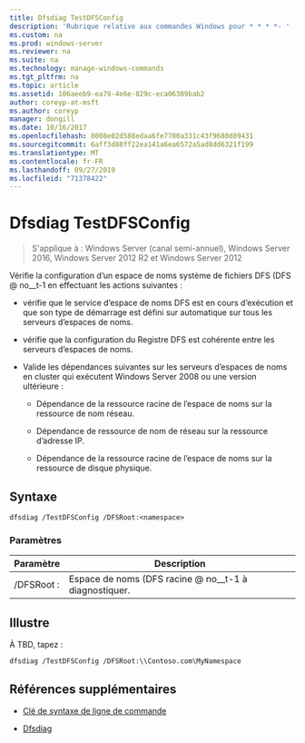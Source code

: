 ```yaml
---
title: Dfsdiag TestDFSConfig
description: 'Rubrique relative aux commandes Windows pour * * * *- '
ms.custom: na
ms.prod: windows-server
ms.reviewer: na
ms.suite: na
ms.technology: manage-windows-commands
ms.tgt_pltfrm: na
ms.topic: article
ms.assetid: 106aeeb9-ea79-4e6e-829c-eca06309bab2
author: coreyp-at-msft
ms.author: coreyp
manager: dongill
ms.date: 10/16/2017
ms.openlocfilehash: 8008e02d588edaa6fe7700a331c43f9680d89431
ms.sourcegitcommit: 6aff3d88ff22ea141a6ea6572a5ad8dd6321f199
ms.translationtype: MT
ms.contentlocale: fr-FR
ms.lasthandoff: 09/27/2019
ms.locfileid: "71378422"
---
```

# <a name="dfsdiag-testdfsconfig"></a>Dfsdiag TestDFSConfig

>S'applique à : Windows Server (canal semi-annuel), Windows Server 2016, Windows Server 2012 R2 et Windows Server 2012

Vérifie la configuration d’un espace de noms système de fichiers DFS \(DFS @ no__t-1 en effectuant les actions suivantes :  
  
-   vérifie que le service d’espace de noms DFS est en cours d’exécution et que son type de démarrage est défini sur automatique sur tous les serveurs d’espaces de noms.  
  
-   vérifie que la configuration du Registre DFS est cohérente entre les serveurs d’espaces de noms.  
  
-   Valide les dépendances suivantes sur les serveurs d’espaces de noms en cluster qui exécutent Windows Server 2008 ou une version ultérieure :  
  
    -   Dépendance de la ressource racine de l’espace de noms sur la ressource de nom réseau.  
  
    -   Dépendance de ressource de nom de réseau sur la ressource d’adresse IP.  
  
    -   Dépendance de la ressource racine de l’espace de noms sur la ressource de disque physique.  
  
  
  
## <a name="syntax"></a>Syntaxe  
  
```  
dfsdiag /TestDFSConfig /DFSRoot:<namespace>  
```  
  
### <a name="parameters"></a>Paramètres  
  
|       Paramètre       |               Description               |
|-----------------------|-----------------------------------------|
| \/DFSRoot : <namespace> | Espace de noms \(DFS racine @ no__t-1 à diagnostiquer. |
  
## <a name="BKMK_Examples"></a>Illustre  
À TBD, tapez :  
  
```  
dfsdiag /TestDFSConfig /DFSRoot:\\Contoso.com\MyNamespace  
```  
  
## <a name="additional-references"></a>Références supplémentaires  
  
-   [Clé de syntaxe de ligne de commande](command-line-syntax-key.md)  
  
-   [Dfsdiag](dfsdiag.md)  
  


